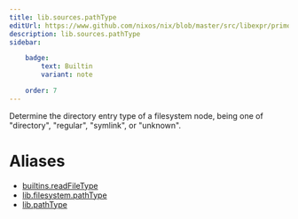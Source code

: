 ```yaml
---
title: lib.sources.pathType
editUrl: https://www.github.com/nixos/nix/blob/master/src/libexpr/primops.cc
description: lib.sources.pathType
sidebar:

    badge:
        text: Builtin
        variant: note

    order: 7
---
```


Determine the directory entry type of a filesystem node, being
one of "directory", "regular", "symlink", or "unknown".


# Aliases

- [builtins.readFileType](/nix-doc-comments/reference/builtins/builtins-readfiletype)
- [lib.filesystem.pathType](/nix-doc-comments/reference/lib/filesystem/lib-filesystem-pathtype)
- [lib.pathType](/nix-doc-comments/reference/lib/lib-pathtype)


